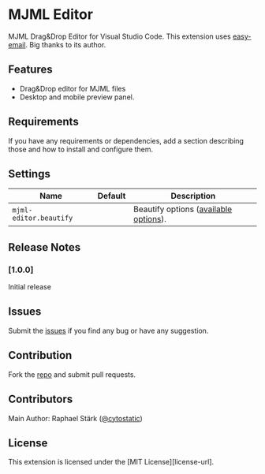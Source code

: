 # MJML Editor

MJML Drag&Drop Editor for Visual Studio Code. This extension uses [easy-email](https://github.com/zalify/easy-email). Big thanks to its author.

## Features

* Drag&Drop editor for MJML files
* Desktop and mobile preview panel.

## Requirements

If you have any requirements or dependencies, add a section describing those and how to install and configure them.

## Settings

| Name | Default | Description |
| --- | --- | --- |
| `mjml-editor.beautify` | ` ` | Beautify options ([available options](https://github.com/beautify-web/js-beautify#options)). |

## Release Notes

### [1.0.0]

Initial release

## Issues

Submit the [issues](https://github.com/cytostatic/mjml-editor/issues) if you find any bug or have any suggestion.

## Contribution

Fork the [repo](https://github.com/cytostatic/mjml-editor) and submit pull requests.

## Contributors

Main Author: Raphael Stärk ([@cytostatic](https://github.com/cytostatic))

## License

This extension is licensed under the [MIT License][license-url].
